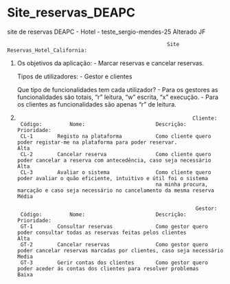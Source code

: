 # Site_reservas_DEAPC
site de reservas DEAPC - Hotel -
teste_sergio-mendes-25
Alterado JF

                                                        Site Reservas_Hotel_California:
    
1.
    Os objetivos da aplicação:
        - Marcar reservas e cancelar reservas.

    Tipos de utilizadores:
        - Gestor e clientes

    Que tipo de funcionalidades tem cada utilizador?
        - Para os gestores as funcionalidades são totais, “r” leitura, “w” escrita, “x” execução.
        - Para os clientes as funcionalidades são apenas “r” de leitura.

2.
                                                                Cliente:		
        Código: 	    Nome: 	                    Descrição:	                                                                            Prioridade:
        CL-1	    Registo na plataforma	        Como cliente quero poder registar-me na plataforma para poder reservar.	                    Alta
        CL-2	    Cancelar reserva	            Como cliente quero poder cancelar a reserva com antecedência, caso seja necessário	        Alta
        CL-3	    Avaliar o sistema	            Como cliente quero poder avaliar o quão eficiente, intuitivo e útil foi o sistema 
                                                    na minha procura, marcação e caso seja necessário no cancelamento da mesma reserva	                                                                                   Média

                                                                 Gestor:		
        Código:	        Nome:	                    Descrição:	                                                                            Prioridade:
        GT-1	    Consultar reservas	            Como gestor quero poder consultar todas as reservas feitas pelos clientes	                Alta
        GT-2	    Cancelar reservas	            Como gestor quero poder cancelar reservas marcadas por clientes, caso seja necessário 	    Media
        GT-3	    Gerir contas dos clientes	    Como gestor quero poder aceder ás contas dos clientes para resolver problemas	            Baixa
